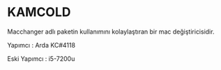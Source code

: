 # KAMCOLD

Macchanger adlı paketin kullanımını kolaylaştıran bir mac değiştiricisidir.

Yapımcı : Arda KC#4118

Eski Yapımcı : i5-7200u
